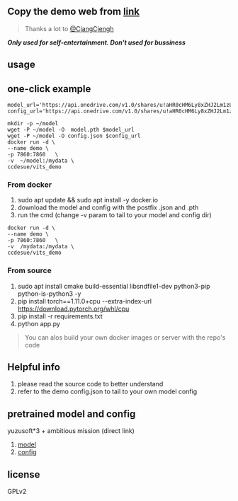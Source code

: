 ## Copy the demo web from [link](https://huggingface.co/spaces/skytnt/moe-japanese-tts/tree/main) 
> Thanks a lot to [@CjangCjengh](https://github.com/CjangCjengh)

***Only used for self-entertainment.
Don't used for bussiness***

## usage 

## one-click example
```shell
model_url='https://api.onedrive.com/v1.0/shares/u!aHR0cHM6Ly8xZHJ2Lm1zL3UvcyFBdG53cTVRejJnLTJiTzdqanlEQXNyWDV4bDA/root/content'
config_url='https://api.onedrive.com/v1.0/shares/u!aHR0cHM6Ly8xZHJ2Lm1zL3UvcyFBdG53cTVRejJnLTJhNEJ3enhhUHpqNE5EZWc/root/content'

mkdir -p ~/model
wget -P ~/model -O  model.pth $model_url
wget -P ~/model -O config.json $config_url
docker run -d \
--name demo \
-p 7860:7860   \
-v  ~/model:/mydata \
ccdesue/vits_demo
```


### From docker 
 1. sudo apt update && sudo apt install -y  docker.io
 2. download the model and config with the postfix .json and .pth
 3. run the cmd (change -v param to tail to your model and config dir)
```docker 
docker run -d \
--name demo \
-p 7860:7860   \
-v  /mydata:/mydata \
ccdesue/vits_demo   
```


### From source
1. sudo apt install  cmake build-essential libsndfile1-dev python3-pip python-is-python3 -y
2. pip install torch==1.11.0+cpu  --extra-index-url https://download.pytorch.org/whl/cpu
3. pip install -r requirements.txt
3. python app.py

> You can alos build your own docker images or server with the repo's code 

## Helpful info
1. please read the source code to better understand
2. refer to the demo config.json to tail to your own model config

## pretrained model and config
yuzusoft*3 + ambitious mission (direct link)
1. [model](https://api.onedrive.com/v1.0/shares/u!aHR0cHM6Ly8xZHJ2Lm1zL3UvcyFBdG53cTVRejJnLTJiTzdqanlEQXNyWDV4bDA/root/content)
2. [config](https://api.onedrive.com/v1.0/shares/u!aHR0cHM6Ly8xZHJ2Lm1zL3UvcyFBdG53cTVRejJnLTJhNEJ3enhhUHpqNE5EZWc/root/content)  




## license 
GPLv2
